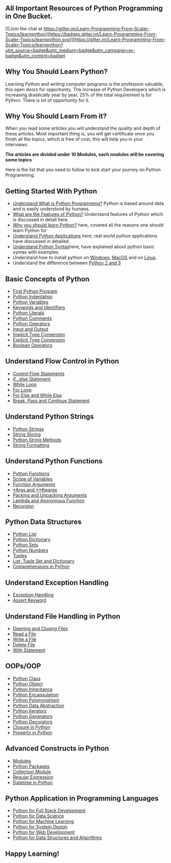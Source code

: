 ## All Important Resources of Python Programming in One Bucket.

[![Join the chat at https://gitter.im/Learn-Programming-From-Scaler-Topics/learnpython](https://badges.gitter.im/Learn-Programming-From-Scaler-Topics/learnpython.svg)](https://gitter.im/Learn-Programming-From-Scaler-Topics/learnpython?utm_source=badge&utm_medium=badge&utm_campaign=pr-badge&utm_content=badge)

## Why You Should Learn Python?

Learning Python and writing computer programs is the profession valuable, this open doors for opportunity. The increase of Python Developers which is increasing drastically year by year, 25% of the total requirement is for Python. There is lot of opportunity for it.

## Why You Should Learn From it?

When you read some articles you will understand the quality and depth of these articles. Most important thing is, you will get certificate once you finish all the topics, which is free of cost, this will help you in your interviews.

**The articles are divided under 10 Modules, each modules will be covering some topics** 

Here is the list that you need to follow to kick start your journey on Python Programming.


## Getting Started With Python

- [Understand What is Python Programming?](https://www.scaler.com/topics/python/what-is-python/) Python is based around data and is easily understood by humans.
- [What are the Features of Python?](https://www.scaler.com/topics/python/features-of-python/) Understand features of Python which is discussed in detail here.
- [Why you should learn Python?](https://www.scaler.com/topics/python/what-is-python-programming/) here, covered all the reasons one should learn Python for
- [Understand Python Applications](https://www.scaler.com/topics/python/applications-of-python/) here, real world python applications have discussed in detailed.
- [Understand Python Syntax](https://www.scaler.com/topics/python/python-syntax/)here, have explained about python basic syntax with examples.
- Understand how to install python on [Windows](https://www.scaler.com/topics/python/how-to-install-python-in-windows/), [MacOS](https://www.scaler.com/topics/python/how-to-install-python-on-macos/) and on [Linux](https://www.scaler.com/topics/python/install-python-on-linux/).
- Understand the difference between [Python 2 and 3](https://www.scaler.com/topics/python/difference-between-python-2-and-python-3/)


## Basic Concepts of Python

- [First Python Program](https://www.scaler.com/topics/python/python-first-program/)
- [Python Indentation](https://www.scaler.com/topics/python/indentation-in-python/)
- [Python Variables](https://www.scaler.com/topics/python/variables-in-python/)
- [Keywords and Identifiers](https://www.scaler.com/topics/python/python-keywords-and-identifiers/)
- [Python Literals](https://www.scaler.com/topics/python/literals-in-python/) 
- [Python Comments](https://www.scaler.com/topics/python/comments-in-python/)
- [Python Operators](https://www.scaler.com/topics/python/operators-in-python/)
- [Input and Output](https://www.scaler.com/topics/python/python-input-and-output/)
- [Implicit Type Conversion](https://www.scaler.com/topics/python/implicit-type-conversion-in-python/)
- [Explicit Type Conversion](https://www.scaler.com/topics/python/explicit-type-conversion-in-python/)
- [Boolean Operators](https://www.scaler.com/topics/python/boolean-operators-in-python/)

## Understand Flow Control in Python 

- [Control Flow Statements](https://www.scaler.com/topics/python/control-flow-statements-in-python/)
- [if…else Statement](https://www.scaler.com/topics/python/python-if-else-statement/)
- [While Loop](https://www.scaler.com/topics/python/while-loop-in-python/)
- [For Loop](https://www.scaler.com/topics/python/for-loop-in-python/)
- [For Else and While Else](https://www.scaler.com/topics/python/for-else-and-while-else-in-python/)
- [Break, Pass and Continue Statement](https://www.scaler.com/topics/python/break-pass-and-continue-statement-in-python/)

## Understand Python Strings
- [Python Strings](https://www.scaler.com/topics/python/strings-in-python/)
- [String Slicing](https://www.scaler.com/topics/python/string-slicing-in-python/)
- [Python String Methods](https://www.scaler.com/topics/python/string-methods-python/)
- [String Formatting](https://www.scaler.com/topics/python/string-formatting-in-python/)

## Understand Python Functions

- [Python Functions](https://www.scaler.com/topics/python/functions-in-python/)
- [Scope of Variables](https://www.scaler.com/topics/python/python-functions-scope/)
- [Function Arguments](https://www.scaler.com/topics/python/types-of-function-arguments-in-python/)
- [*Args and **Kwargs](https://www.scaler.com/topics/python/args-and-kwargs-in-python/)
- [Packing and Unpacking Arguments](https://www.scaler.com/topics/python/packing-and-unpacking-in-python/)
- [Lambda and Anonymous Function](https://www.scaler.com/topics/python/lambda-and-anonymous-function-in-python/)
- [Recursion](https://www.scaler.com/topics/python/recursion-in-python/)

## Python Data Structures

- [Python List](https://www.scaler.com/topics/python/list-in-python/)
- [Python Dictionary](https://www.scaler.com/topics/python/dictionary-in-python/)
- [Python Sets](https://www.scaler.com/topics/python/sets-in-python/)
- [Python Numbers](https://www.scaler.com/topics/python/sets-in-python/)
- [Tuples](https://www.scaler.com/topics/python/tuples-in-python/)
- [List, Tuple Set and Dictionary](https://www.scaler.com/topics/python/difference-between-dictionary-list-tuple-and-set-in-python/)
- [Comprehensions in Python](https://www.scaler.com/topics/python/comprehensions-in-python/)

## Understand Exception Handling

- [Exception Handling](https://www.scaler.com/topics/python/exception-handling-in-python/)
- [Assert Keyword](https://www.scaler.com/topics/python/assert-keyword-in-python/)

## Understand File Handling in Python

- [Opening and Closing Files](https://www.scaler.com/topics/python/opening-and-closing-files-in-python/)
- [Read a File](https://www.scaler.com/topics/python/how-to-read-a-file-in-python/)
- [Write a File](https://www.scaler.com/topics/python/how-to-write-a-file-in-python/)
- [Delete File](https://www.scaler.com/topics/python/how-to-delete-file-in-python/)
- [With Statement](https://www.scaler.com/topics/python/with-statement-in-python/)

## OOPs/OOP

- [Python Class](https://www.scaler.com/topics/python/class-in-python/)
- [Python Object](https://www.scaler.com/topics/python/what-is-object-in-python/)
- [Python Inheritance](https://www.scaler.com/topics/python/inheritance-in-python/)
- [Python Encapsulation](https://www.scaler.com/topics/python/encapsulation-in-python/)
- [Python Polymorphism](https://www.scaler.com/topics/python/polymorphism-in-python/)
- [Python Data Abstraction](https://www.scaler.com/topics/python/data-abstraction-in-python/)
- [Python Iterators](https://www.scaler.com/topics/python/iterators-in-python/)
- [Python Generators](https://www.scaler.com/topics/python/python-generators/)
- [Python Decorators](https://www.scaler.com/topics/python/python-decorators/)
- [Closure in Python](https://www.scaler.com/topics/python/python-closure/)
- [Property in Python](https://www.scaler.com/topics/python/python-property/)

## Advanced Constructs in Python

- [Modules](https://www.scaler.com/topics/python/python-modules/)
- [Python Packages](https://www.scaler.com/topics/python/python-packages/)
- [Collection Module](https://www.scaler.com/topics/python/python-collection-module/)
- [Regular Expression](https://www.scaler.com/topics/python/regular-expression-in-python/)
- [Datetime in Python](https://www.scaler.com/topics/python/datetime-python/)

## Python Application in Programming Languages

- [Python for Full Stack Development](https://www.scaler.com/courses/full-stack-developer/)
- [Python for Data Science](https://www.scaler.com/data-science-course/)
- [Python for Machine Learning](https://www.scaler.com/courses/machine-learning-course-training/)
- [Python for System Design](https://www.scaler.com/courses/system-design/)
- [Python for Web Development](https://www.scaler.com/courses/web-development/)
- [Python for Data Structures and Algorithms](https://www.scaler.com/courses/data-structures-and-algorithms/)

## Happy Learning!
